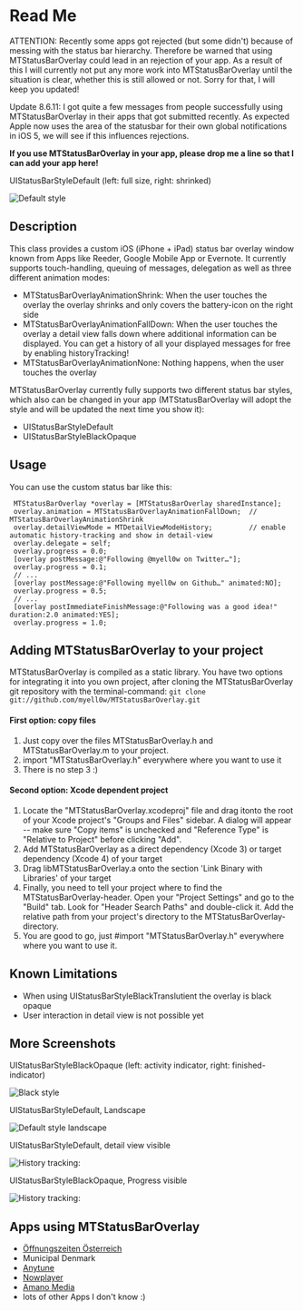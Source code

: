 Read Me
=====================

ATTENTION: Recently some apps got rejected (but some didn't) because of messing with the status bar hierarchy. Therefore be warned that using MTStatusBarOverlay could lead in an rejection of your app. As a result of this I will currently not put any more work into MTStatusBarOverlay until the situation is clear, whether this is still allowed or not. Sorry for that, I will keep you updated!

Update 8.6.11: I got quite a few messages from people successfully using MTStatusBarOverlay in their apps that got submitted recently. As expected Apple now uses the area of the statusbar for their own global notifications in iOS 5, we will see if this influences rejections.

**If you use MTStatusBarOverlay in your app, please drop me a line so that I can add your app here!**

UIStatusBarStyleDefault (left: full size, right: shrinked)

![Default style](https://img.skitch.com/20101223-r1ddre3u4sjmn4htkqw3bhp84j.jpg "Default style")

Description
-----------------

This class provides a custom iOS (iPhone + iPad) status bar overlay window known from Apps like Reeder, Google Mobile App or Evernote.
It currently supports touch-handling, queuing of messages, delegation as well as three different animation modes:
 
* MTStatusBarOverlayAnimationShrink: When the user touches the overlay the overlay shrinks and only covers the battery-icon on the right side
* MTStatusBarOverlayAnimationFallDown: When the user touches the overlay a detail view falls down where additional information can be displayed. You can get a history of all your displayed messages for free by enabling historyTracking!
* MTStatusBarOverlayAnimationNone: Nothing happens, when the user touches the overlay

MTStatusBarOverlay currently fully supports two different status bar styles, which also can be changed in your app (MTStatusBarOverlay will adopt the style and will be updated the next time you show it):

* UIStatusBarStyleDefault
* UIStatusBarStyleBlackOpaque

Usage
------------------

You can use the custom status bar like this:

     MTStatusBarOverlay *overlay = [MTStatusBarOverlay sharedInstance];
	 overlay.animation = MTStatusBarOverlayAnimationFallDown;  // MTStatusBarOverlayAnimationShrink
	 overlay.detailViewMode = MTDetailViewModeHistory;         // enable automatic history-tracking and show in detail-view
	 overlay.delegate = self;
	 overlay.progress = 0.0;
     [overlay postMessage:@"Following @myell0w on Twitter…"];
     overlay.progress = 0.1;
 	 // ...
     [overlay postMessage:@"Following myell0w on Github…" animated:NO];
     overlay.progress = 0.5;
   	 // ...
     [overlay postImmediateFinishMessage:@"Following was a good idea!" duration:2.0 animated:YES];
     overlay.progress = 1.0;


Adding MTStatusBarOverlay to your project
------------------
MTStatusBarOverlay is compiled as a static library. You have two options for integrating it into you own project, after cloning the MTStatusBarOverlay git repository with the terminal-command: `git clone git://github.com/myell0w/MTStatusBarOverlay.git`

#### First option: copy files
1. Just copy over the files MTStatusBarOverlay.h and MTStatusBarOverlay.m to your project.
2. import "MTStatusBarOverlay.h" everywhere where you want to use it
3. There is no step 3 :)

#### Second option: Xcode dependent project
1. Locate the "MTStatusBarOverlay.xcodeproj" file and drag itonto the root of your Xcode project's "Groups and Files"  sidebar.  A dialog will appear -- make sure "Copy items" is unchecked and "Reference Type" is "Relative to Project" before clicking "Add".
2. Add MTStatusBarOverlay as a direct dependency (Xcode 3) or target dependency (Xcode 4) of your target
3. Drag libMTStatusBarOverlay.a onto the section 'Link Binary with Libraries' of your target
4. Finally, you need to tell your project where to find the MTStatusBarOverlay-header. Open your "Project Settings" and go to the "Build" tab. Look for "Header Search Paths" and double-click it.  Add the relative path from your project's directory to the MTStatusBarOverlay-directory.
5. You are good to go, just #import "MTStatusBarOverlay.h" everywhere where you want to use it.


Known Limitations
----------------------- 
* When using UIStatusBarStyleBlackTranslutient the overlay is black opaque
* User interaction in detail view is not possible yet


More Screenshots
------------------------

UIStatusBarStyleBlackOpaque (left: activity indicator, right: finished-indicator)

![Black style](https://img.skitch.com/20101223-rj8s32db61cb29w7k3fbpahktg.jpg "Black style")

UIStatusBarStyleDefault, Landscape

![Default style landscape](https://img.skitch.com/20101223-8ibm6egd7mu3fd8andgmtw9by5.jpg "Default style landscape")

UIStatusBarStyleDefault, detail view visible

![History tracking:](https://img.skitch.com/20101226-b1k5hjbmfyepd2mh6nbdbgw6a4.jpg "History tracking")

UIStatusBarStyleBlackOpaque, Progress visible

![History tracking:](https://img.skitch.com/20110223-rm4mjnn7w2yp4qeuactjfiiah5.png "History tracking")


Apps using MTStatusBarOverlay
------------------------
* [Öffnungszeiten Österreich](http://www.oeffnungszeitenapp.at/ "oeffnungszeitenapp.at")
* Municipal Denmark
* [Anytune](http://bit.ly/anytune-itunes-preview "Anytune")
* [Nowplayer](http://itunes.apple.com/us/app/nowplayer/id438805892?mt=8&ls=1 "Nowplayer")
* [Amano Media](http://www.amanomedia.at/ "Amano Media")
* lots of other Apps I don't know :)